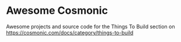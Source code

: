 # Awesome Cosmonic
Awesome projects and source code for the Things To Build section on https://cosmonic.com/docs/category/things-to-build
